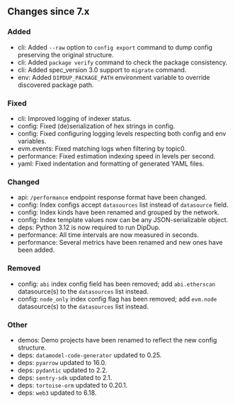 <!-- markdownlint-disable first-line-h1 -->
## Changes since 7.x

### Added

- cli: Added `--raw` option to `config export` command to dump config preserving the original structure.
- cli: Added `package verify` command to check the package consistency.
- cli: Added spec_version 3.0 support to `migrate` command.
- env: Added `DIPDUP_PACKAGE_PATH` environment variable to override discovered package path.

### Fixed

- cli: Improved logging of indexer status.
- config: Fixed (de)serialization of hex strings in config.
- config: Fixed configuring logging levels respecting both config and env variables.
- evm.events: Fixed matching logs when filtering by topic0.
- performance: Fixed estimation indexing speed in levels per second.
- yaml: Fixed indentation and formatting of generated YAML files.

### Changed

- api: `/performance` endpoint response format have been changed.
- config: Index configs accept `datasources` list instead of `datasource` field.
- config: Index kinds have been renamed and grouped by the network.
- config: Index template values now can be any JSON-serializable object.
- deps: Python 3.12 is now required to run DipDup.
- performance: All time intervals are now measured in seconds.
- performance: Several metrics have been renamed and new ones have been added.

### Removed

- config: `abi` index config field has been removed; add `abi.etherscan` datasource(s) to the `datasources` list instead.
- config: `node_only` index config flag has been removed; add `evm.node` datasource(s) to the `datasources` list instead.

### Other

- demos: Demo projects have been renamed to reflect the new config structure.
- deps: `datamodel-code-generator` updated to 0.25.
- deps: `pyarrow` updated to 16.0.
- deps: `pydantic` updated to 2.2.
- deps: `sentry-sdk` updated to 2.1.
- deps: `tortoise-orm` updated to 0.20.1.
- deps: `web3` updated to 6.18.
